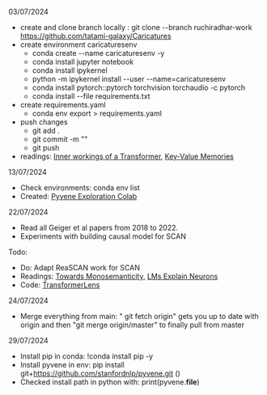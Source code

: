 03/07/2024

- create and clone branch locally : git clone --branch ruchiradhar-work https://github.com/tatami-galaxy/Caricatures
- create environment caricaturesenv
    - conda create --name caricaturesenv -y
    - conda install jupyter notebook
    - conda install ipykernel
    - python -m ipykernel install --user --name=caricaturesenv
    - conda install pytorch::pytorch torchvision torchaudio -c pytorch
    - conda install --file requirements.txt
- create requirements.yaml
    - conda env export > requirements.yaml
- push changes
    - git add .
    - git commit -m ""
    - git push 
- readings: [Inner workings of a Transformer](https://levelup.gitconnected.com/understanding-transformers-from-start-to-end-a-step-by-step-math-example-16d4e64e6eb1), [Key-Value Memories]()


13/07/2024
- Check environments: conda env list
- Created: [Pyvene Exploration Colab](https://colab.research.google.com/drive/1QZlOqEKFd334qKwzHyxCDmQywGHcCF_4#scrollTo=e08304ea)

22/07/2024
- Read all Geiger et al papers from 2018 to 2022. 
- Experiments with building causal model for SCAN

Todo: 
- Do: Adapt ReaSCAN work for SCAN
- Readings: [Towards Monosemanticity](https://transformer-circuits.pub/2023/monosemantic-features), [LMs Explain Neurons](https://openaipublic.blob.core.windows.net/neuron-explainer/paper/index.html)
- Code: [TransformerLens](https://github.com/TransformerLensOrg/TransformerLens)

24/07/2024
- Merge everything from main: " git fetch origin"  gets you up to date with origin and then "git merge origin/master" to finally pull from master

29/07/2024
- Install pip in conda: !conda install pip -y
- Install pyvene in env: pip install git+https://github.com/stanfordnlp/pyvene.git ()
- Checked install path in python with: print(pyvene.__file__)
